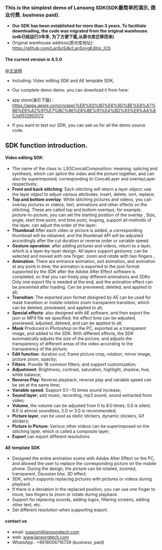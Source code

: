 ### This is the simplest demo of Lansong SDK(SDK最简单的演示, 商业付费. business paid).

- **Our SDK has been established for more than 3 years. To facilitate downloading, the code was migrated from the original warehouse.(sdk已经运行3年多, 为了方便下载,从原仓库迁移而来)**
- Original warehouse address(原仓库地址):  https://github.com/LanSoSdk/LanSongEditor_IOS

#### The current version is 4.5.0
 [中文说明](https://github.com/LanSoSdk/LanSongEditor_IOS/blob/master/README.cn.md)
 
- Including: Video editing SDK and AE template SDK;

- Our complete demo demo. you can download it from here:
- app store(演示下载) : https://apps.apple.com/cn/app/%E8%93%9D%E6%9D%BE%E8%A7%86%E9%A2%91%E7%BC%96%E8%BE%91%E4%BD%93%E9%AA%8C/id1512903172
- If you want to test our SDK, you can ask us for all the demo source code.
 
## SDK function introduction.
#### Video editing SDK:
  - The name of the class is: LSOConcatComposition: meaning: splicing and synthesis, which can splice the video and the picture together, and can also be superimposed; corresponding to ConcatLayer and overlayLayer respectively;
  - **Front and back stitching**: Each stitching will return a layer object; use the layer object to adjust various attributes; insert, delete, sort, replace;
  - **Top and bottom overlay**: While stitching pictures and videos, you can overlay pictures or videos, text, animations and other effects on the stitching. These are called top and bottom overlays; for example, picture-in-picture, you can set the starting position of the overlay , Size, angle, start time point, end time point, looping, support all methods of the layer, can adjust the order of the layer;
  - **Thumbnail** After each video or picture is added, a corresponding thumbnail will be obtained, and the thumbnail API will be adjusted accordingly after the cut duration or reverse order or variable speed.
  - **Gesture operation**: after adding pictures and videos, return to a layer, which is a layer-by-layer design. All layers support gestures; can be selected and moved with one finger; zoom and rotate with two fingers ;
  - **Animation**: There are entrance animation, exit animation, and animation at any point in time; the animation is exported to the json format supported by the SDK after the Adobe After Effect software is completed, so that you can freely play different animations and SDKs Only one export file is needed at the end, and the animation effect can be presented after loading. Can be previewed, deleted, and applied to all;
  - **Transition**: The exported json format designed by AE can be used for mask transition or mobile rotation zoom transparent transition, which can be deleted, previewed, and applied to all;
  - **Special effects**: also designed with AE software, and then export the json or MP4 file we specified; the effect time can be adjusted, previewed, adjusted, deleted, and can be applied to all;
  - **Mask** Produced in Photoshop on the PC, exported as a transparent image, and added to the SDK. With different effects, the SDK automatically adjusts the size of the picture, and adjusts the transparency of different areas of the video according to the transparency of the picture;
  - **Edit function**: duration cut, frame picture crop, rotation, mirror image, picture zoom, opacity;
  - **Filters**: Provide 18 common filters; and support customization;
  - **Adjustment**: Brightness, contrast, saturation, highlight, shadow; hue, white balance;
  - **Reverse Play**: Reverse playback; reverse play and variable speed can be set at the same time;
  - **Variable speed**: Support 0.1--10 times sound increase;
  - **Sound layer**; add music, recording, mp3 sound, sound extracted from video;
  - **Volume**, the volume can be adjusted from 0 to 8.0 times; 0.0 is silent; 8.0 is almost soundless, 2.0 or 3.0 is recommended;
  - **Picture layer**, can be used as static stickers, dynamic stickers, Gif stickers;
  - **Picture in Picture**: Various other videos can be superimposed on the stitching layer, which is called a composite layer;
  - **Export** can export different resolutions
    
#### AE template SDK
- Designed the entire animation scene with Adobe After Effect on the PC, and allowed the user to replace the corresponding picture on the mobile phone. During the design, the picture can be rotated, zoomed, transparent, Gaussian blur, 3D effect;
- SDK, which supports replacing pictures with pictures or videos during playback
- If there is a deviation in the replaced position, you can use one finger to move, two fingers to zoom or rotate during playback.
- Support for replacing sounds, adding logos, filtering screens, adding other text, etc.
- Set different resolution when supporting export.
#### contact us
- email: support@lansongtech.com
- web: www.lansongtech.com
- WhatsApp : +8618006716739 (business ,paid)
